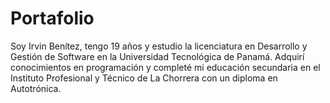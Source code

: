 # Portafolio
Soy Irvin Benítez, tengo 19 años y estudio la licenciatura en Desarrollo y Gestión de Software en la Universidad Tecnológica de Panamá. Adquirí conocimientos en programación y completé mi educación secundaria en el Instituto Profesional y Técnico de La Chorrera con un diploma en Autotrónica.
